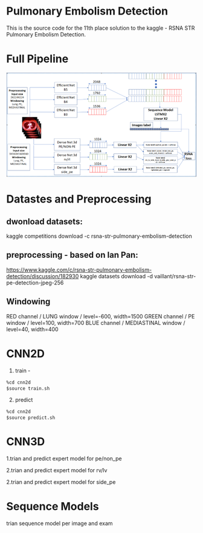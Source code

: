 # Pulmonary Embolism Detection
 This is the source code for the 11th place solution to the kaggle - RSNA STR Pulmonary Embolism Detection.
# Full Pipeline
![alt text](https://github.com/OrKatz7/RSNA-Pulmonary-Embolism-Detection/blob/main/RSNA.PNG)
# Datastes and Preprocessing
## dwonload datasets:
kaggle competitions download -c rsna-str-pulmonary-embolism-detection
## preprocessing - based on Ian Pan:
https://www.kaggle.com/c/rsna-str-pulmonary-embolism-detection/discussion/182930
kaggle datasets download -d vaillant/rsna-str-pe-detection-jpeg-256

## Windowing
RED channel / LUNG window / level=-600, width=1500
GREEN channel / PE window / level=100, width=700
BLUE channel / MEDIASTINAL window / level=40, width=400

# CNN2D
1. train -
```
%cd cnn2d
$source train.sh
```
2. predict
```
%cd cnn2d
$source predict.sh
```

# CNN3D
1.trian and predict expert model for pe/non_pe

2.trian and predict expert model for rv/lv

2.trian and predict expert model for side_pe

# Sequence Models
trian sequence model per image and exam


